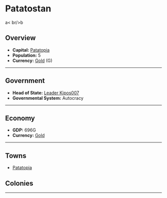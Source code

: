 # Patatostan
<!--1-->
a< br/>b
## Overview

- **Capital:** [Patatopia](Patatopia)
- **Population:** 5
- **Currency:** [Gold](Gold) (G)

---

## Government

- **Head of State:** [Leader Kipos007](Kipos007)
- **Governmental System:** Autocracy

---

## Economy

- **GDP:** 696G
- **Currency:** [Gold](Gold)

---

## Towns

- [Patatopia](Patatopia)

## Colonies



---